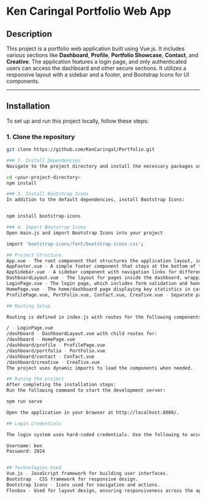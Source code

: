# Ken Caringal Portfolio Web App

## Description
This project is a portfolio web application built using Vue.js. It includes various sections like **Dashboard**, **Profile**, **Portfolio Showcase**, **Contact**, and **Creative**. The application features a login page, and only authenticated users can access the dashboard and other secure sections. It utilizes a responsive layout with a sidebar and a footer, and Bootstrap Icons for UI components.

---

## Installation

To set up and run this project locally, follow these steps:

### 1. Clone the repository
```bash
git clone https://github.com/KenCaringal/Portfolio.git

### 2. Install Dependencies
Navigate to the project directory and install the necessary packages using npm:

cd <your-project-directory>
npm install

### 3. Install Bootstrap Icons
In addition to the default dependencies, install Bootstrap Icons:


npm install bootstrap-icons

### 4. Import Bootstrap Icons
Open main.js and import Bootstrap Icons into your project

import 'bootstrap-icons/font/bootstrap-icons.css';

## Project Structure
App.vue - The root component that structures the application layout, including the sidebar and footer.
AppFooter.vue - A simple footer component that stays at the bottom of the page, including copyright information.
AppSidebar.vue - A sidebar component with navigation links for different sections like Dashboard, Profile, Portfolio Showcase, and more.
DashboardLayout.vue - The layout for pages inside the dashboard, wrapping the content with the sidebar and footer.
LoginPage.vue - The login page, which includes form validation and handles redirection to the dashboard upon successful login.
HomePage.vue - The home/dashboard page displaying key statistics in cards.
ProfilePage.vue, PortFolio.vue, ConTact.vue, CreaTive.vue - Separate pages for profile, portfolio, contact information, and creative works.

## Routing Setup

Routing is defined in index.js with routes for the following components:

/ - LoginPage.vue
/dashboard - DashboardLayout.vue with child routes for:
/dashboard - HomePage.vue
/dashboard/profile - ProfilePage.vue
/dashboard/portfolio - PortFolio.vue
/dashboard/contact - ConTact.vue
/dashboard/creative - CreaTive.vue
The project uses dynamic imports to load the components when needed.

## Runing the project
After completing the installation steps:
Run the following command to start the development server:

npm run serve

Open the application in your browser at http://localhost:8080/.

## Login Credentials

The login system uses hard-coded credentials. Use the following to access the dashboard:

Username: ken
Password: 2024


## Technologies Used
Vue.js - JavaScript framework for building user interfaces.
Bootstrap - CSS framework for responsive design.
Bootstrap Icons - Icons used for navigation and actions.
Flexbox - Used for layout design, ensuring responsiveness across the app.



